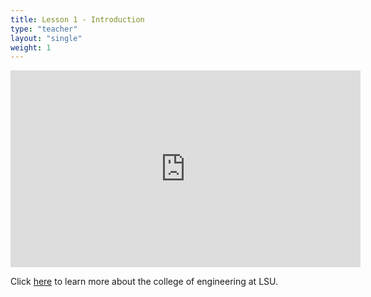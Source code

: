 ```yaml
---
title: Lesson 1 - Introduction 
type: "teacher" 
layout: "single"
weight: 1
---
```


<iframe width="560" height="315" src="https://www.youtube.com/embed/W74y1RxN6BA" frameborder="0" allow="autoplay; encrypted-media" allowfullscreen></iframe>

Click <a href="https://drive.google.com/file/d/1kojGiOAtH7N2CNdRhvL02aK3CZS8FMZJ/view?usp=sharing" target="_blank">here</a> to learn more about the college of engineering at LSU.